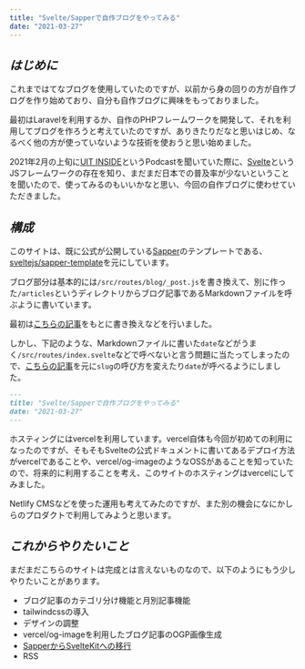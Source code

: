 ```yaml
---
title: "Svelte/Sapperで自作ブログをやってみる"
date: "2021-03-27"
---
```


## _はじめに_

これまではてなブログを使用していたのですが、以前から身の回りの方が自作ブログを作り始めており、自分も自作ブログに興味をもっておりました。

最初はLaravelを利用するか、自作のPHPフレームワークを開発して、それを利用してブログを作ろうと考えていたのですが、ありきたりだなと思いはじめ、なるべく他の方が使っていないような技術を使おうと思い始めました。

2021年2月の上旬に[UIT INSIDE](https://uit-inside.linecorp.com/)というPodcastを聞いていた際に、[Svelte](https://svelte.dev/)というJSフレームワークの存在を知り、まだまだ日本での普及率が少ないということを聞いたので、使ってみるのもいいかなと思い、今回の自作ブログに使わせていただきました。

## _構成_

このサイトは、既に公式が公開している[Sapper](https://sapper.svelte.dev/)のテンプレートである、[sveltejs/sapper-template](https://github.com/sveltejs/sapper-template)を元にしています。

ブログ部分は基本的には`/src/routes/blog/_post.js`を書き換えて、別に作った`/articles`というディレクトリからブログ記事であるMarkdownファイルを呼ぶように書いています。

最初は[こちらの記事](https://newcurrent.se/blog/create-markdown-sapper-svelte-blog)をもとに書き換えなどを行いました。

しかし、下記のような、Markdownファイルに書いた`date`などがうまく`/src/routes/index.svelte`などで呼べないと言う問題に当たってしまったので、[こちらの記事](https://n-ari.tech/blog/2020-02-06-create-portfolio-and-blog-with-sapper-and-netlify-cms/)を元に`slug`の呼び方を変えたり`date`が呼べるようにしました。

```article.md
---
title: "Svelte/Sapperで自作ブログをやってみる"
date: "2021-03-27"
---
```

ホスティングにはvercelを利用しています。vercel自体も今回が初めての利用になったのですが、そもそもSvelteの公式ドキュメントに書いてあるデプロイ方法がvercelであることや、vercel/og-imageのようなOSSがあることを知っていたので、将来的に利用することを考え、このサイトのホスティングはvercelにしてみました。

Netlify CMSなどを使った運用も考えてみたのですが、また別の機会になにかしらのプロダクトで利用してみようと思います。

## _これからやりたいこと_

まだまだこちらのサイトは完成とは言えないものなので、以下のようにもう少しやりたいことがあります。

- ブログ記事のカテゴリ分け機能と月別記事機能
- tailwindcssの導入
- デザインの調整
- vercel/og-imageを利用したブログ記事のOGP画像生成
- [SapperからSvelteKitへの移行](https://kit.svelte.dev/migrating)
- RSS